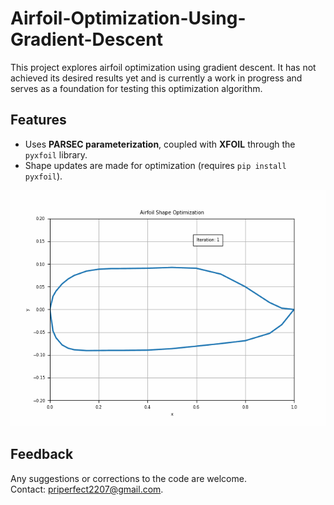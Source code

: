 # Airfoil-Optimization-Using-Gradient-Descent

This project explores airfoil optimization using gradient descent. It has not achieved its desired results yet
and is currently a work in progress and serves as a foundation for testing this optimization algorithm.

## Features
- Uses **PARSEC parameterization**, coupled with **XFOIL** through the `pyxfoil` library.
- Shape updates are made for optimization (requires `pip install pyxfoil`).


![Current state](airfoil_optimization.gif)


## Feedback
Any suggestions or corrections to the code are welcome.  
Contact: [priperfect2207@gmail.com](mailto:priperfect2207@gmail.com).
